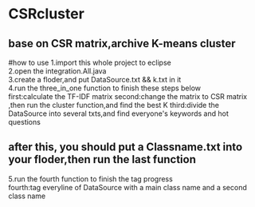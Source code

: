 CSRcluster
====
base on CSR matrix,archive K-means cluster
------

#how to use
1.import this whole project to eclipse <br>
2.open the integration.All.java       <br>
3.create a floder,and put DataSource.txt && k.txt in it <br>
4.run the three_in_one function to finish these steps below <br>
        first:calculate the TF-IDF matrix
        second:change the matrix to CSR matrix ,then run the cluster function,and find the best K
        third:divide the DataSource into several txts,and find everyone's keywords and hot questions

## after this, you should put a  Classname.txt into your floder,then run the last function
5.run the fourth function to finish the tag progress<br>
        fourth:tag everyline of DataSource with a main class name and a second class name

